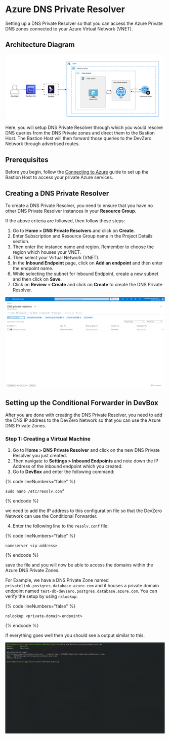 # Azure DNS Private Resolver

Setting up a DNS Private Resolver so that you can access the Azure Private DNS zones connected to your Azure Virtual Network (VNET).

## Architecture Diagram

![Azure VM Architecture](../../../.gitbook/assets/azure-dns-private-resolver-architecture.png)

Here, you will setup DNS Private Resolver through which you would resolve DNS queries from the DNS Private zones and direct them to the Bastion Host. The Bastion Host will then forward those queries to the DevZero Network through advertised routes.

## Prerequisites

Before you begin, follow the [Connecting to Azure](../../existing-network/connecting-to-azure.md) guide to set up the Bastion Host to access your private Azure services.

## Creating a DNS Private Resolver

To create a DNS Private Resolver, you need to ensure that you have no other DNS Private Resolver instances in your **Resource Group**.

If the above criteria are followed, then follow these steps:

1. Go to **Home > DNS Private Resolvers** and click on **Create**.
2. Enter Subscription and Resource Group name in the Project Details section.
3. Then enter the instance name and region. Remember to choose the region which houses your VNET.
4. Then select your Virtual Network (VNET).
5. In the **Inbound Endpoint** page, click on **Add an endpoint** and then enter the endpoint name.
6. While selecting the subnet for Inbound Endpoint, create a new subnet and then click on **Save**.
7. Click on **Review + Create** and click on **Create** to create the DNS Private Resolver.

![Azure VM Access](../../../.gitbook/assets/azure-dns-private-resolver-creation.png)

## Setting up the Conditional Forwarder in DevBox

After you are done with creating the DNS Private Resolver, you need to add the DNS IP address to the DevZero Network so that you can use the Azure DNS Private Zones.

### Step 1: Creating a Virtual Machine

1. Go to **Home > DNS Private Resolver** and click on the new DNS Private Resolver you just created.
2. Then navigate to **Settings > Inbound Endpoints** and note down the IP Address of the inbound endpoint which you created.
3. Go to **DevBox** and enter the following command:

{% code lineNumbers="false" %}
```
sudo nano /etc/resolv.conf
```
{% endcode %}

we need to add the IP address to this configuration file so that the DevZero Network can use the Conditional Forwarder.

4. Enter the following line to the `resolv.conf` file:

{% code lineNumbers="false" %}
```
nameserver <ip-address>
```
{% endcode %}

save the file and you will now be able to access the domains within the Azure DNS Private Zones.

For Example, we have a DNS Private Zone named `privatelink.postgres.database.azure.com` and it houses a private domain endpoint named `test-db-devzero.postgres.database.azure.com`. You can verify the setup by using `nslookup`:

{% code lineNumbers="false" %}
```
nslookup <private-domain-endpoint>
```
{% endcode %}

If everything goes well then you should see a output similar to this.

![Azure VM Access](../../../.gitbook/assets/azure-dns-private-resolver-access.png)
